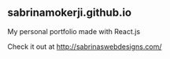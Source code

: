 ## sabrinamokerji.github.io
My personal portfolio made with React.js

Check it out at http://sabrinaswebdesigns.com/
